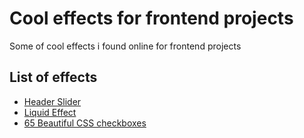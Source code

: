 # Cool effects for frontend projects
Some of cool effects i found online for frontend projects

## List of effects
- [Header Slider](./header-slider/)
- [Liquid Effect](./liquid-effect/)
- [65 Beautiful CSS checkboxes](https://getcssscan.com/css-checkboxes-examples?ref=producthunt)